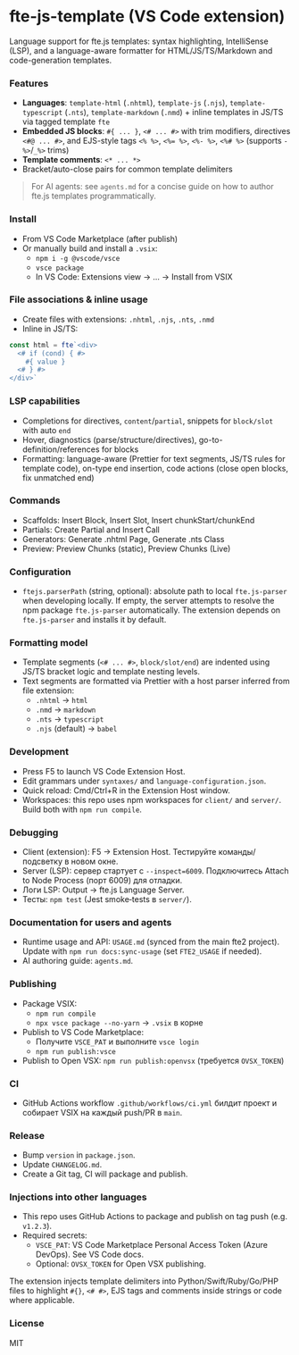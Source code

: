 # fte-js-template (VS Code extension)

Language support for fte.js templates: syntax highlighting, IntelliSense (LSP), and a language-aware formatter for HTML/JS/TS/Markdown and code-generation templates.

### Features
- **Languages**: `template-html` (`.nhtml`), `template-js` (`.njs`), `template-typescript` (`.nts`), `template-markdown` (`.nmd`) + inline templates in JS/TS via tagged template `fte`
- **Embedded JS blocks**: `#{ ... }`, `<# ... #>` with trim modifiers, directives `<#@ ... #>`, and EJS-style tags `<% %>`, `<%= %>`, `<%- %>`, `<%# %>` (supports `-%>`/`_%>` trims)
- **Template comments**: `<* ... *>`
- Bracket/auto-close pairs for common template delimiters

> For AI agents: see `agents.md` for a concise guide on how to author fte.js templates programmatically.

### Install
- From VS Code Marketplace (after publish)
- Or manually build and install a `.vsix`:
  - `npm i -g @vscode/vsce`
  - `vsce package`
  - In VS Code: Extensions view → … → Install from VSIX

### File associations & inline usage
- Create files with extensions: `.nhtml`, `.njs`, `.nts`, `.nmd`
- Inline in JS/TS:
```ts
const html = fte`<div>
  <# if (cond) { #>
    #{ value }
  <# } #>
</div>`
```

### LSP capabilities
- Completions for directives, `content`/`partial`, snippets for `block/slot` with auto `end`
- Hover, diagnostics (parse/structure/directives), go-to-definition/references for blocks
- Formatting: language-aware (Prettier for text segments, JS/TS rules for template code), on-type end insertion, code actions (close open blocks, fix unmatched end)

### Commands
- Scaffolds: Insert Block, Insert Slot, Insert chunkStart/chunkEnd
- Partials: Create Partial and Insert Call
- Generators: Generate .nhtml Page, Generate .nts Class
- Preview: Preview Chunks (static), Preview Chunks (Live)

### Configuration
- `ftejs.parserPath` (string, optional): absolute path to local `fte.js-parser` when developing locally. If empty, the server attempts to resolve the npm package `fte.js-parser` automatically. The extension depends on `fte.js-parser` and installs it by default.

### Formatting model
- Template segments (`<# ... #>`, `block/slot/end`) are indented using JS/TS bracket logic and template nesting levels.
- Text segments are formatted via Prettier with a host parser inferred from file extension:
  - `.nhtml` → `html`
  - `.nmd` → `markdown`
  - `.nts` → `typescript`
  - `.njs` (default) → `babel`

### Development
- Press F5 to launch VS Code Extension Host.
- Edit grammars under `syntaxes/` and `language-configuration.json`.
- Quick reload: Cmd/Ctrl+R in the Extension Host window.
- Workspaces: this repo uses npm workspaces for `client/` and `server/`. Build both with `npm run compile`.

### Debugging
- Client (extension): F5 → Extension Host. Тестируйте команды/подсветку в новом окне.
- Server (LSP): сервер стартует с `--inspect=6009`. Подключитесь Attach to Node Process (порт 6009) для отладки.
- Логи LSP: Output → fte.js Language Server.
- Тесты: `npm test` (Jest smoke‑tests в `server/`).

### Documentation for users and agents
- Runtime usage and API: `USAGE.md` (synced from the main fte2 project). Update with `npm run docs:sync-usage` (set `FTE2_USAGE` if needed).
- AI authoring guide: `agents.md`.

### Publishing
- Package VSIX:
  - `npm run compile`
  - `npx vsce package --no-yarn` → `.vsix` в корне
- Publish to VS Code Marketplace:
  - Получите `VSCE_PAT` и выполните `vsce login`
  - `npm run publish:vsce`
- Publish to Open VSX: `npm run publish:openvsx` (требуется `OVSX_TOKEN`)

### CI
- GitHub Actions workflow `.github/workflows/ci.yml` билдит проект и собирает VSIX на каждый push/PR в `main`.

### Release
- Bump `version` in `package.json`.
- Update `CHANGELOG.md`.
- Create a Git tag, CI will package and publish.

### Injections into other languages
- This repo uses GitHub Actions to package and publish on tag push (e.g. `v1.2.3`).
- Required secrets:
  - `VSCE_PAT`: VS Code Marketplace Personal Access Token (Azure DevOps). See VS Code docs.
  - Optional: `OVSX_TOKEN` for Open VSX publishing.

The extension injects template delimiters into Python/Swift/Ruby/Go/PHP files to highlight `#{}`, `<# #>`, EJS tags and comments inside strings or code where applicable.

### License
MIT